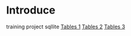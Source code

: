 # Introduce
training project sqllite
[Tables 1](https://github.com/HIKKANOTE/understanding-sql/blob/main/media/table_1.png)
[Tables 2](#github.com/HIKKANOTE/understanding-sql/tree/main/media)
[Tables 3](#github.com/HIKKANOTE/understanding-sql/tree/main/media)
